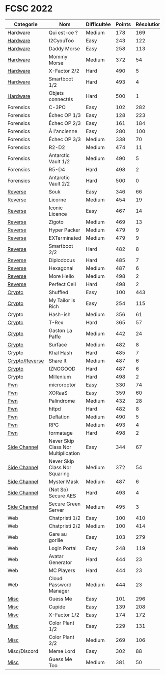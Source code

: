 # FCSC 2022

| **Categorie**                                         | **Nom**                             | **Difficultée** | **Points** | **Résolutions** | **Writeup**                                                                                                                                  |
| ----------------------------------------------------- | ----------------------------------- | --------------- | ---------- | --------------- | -------------------------------------------------------------------------------------------------------------------------------------------- |
| Hardware                                              | Qui est-ce ?                        | Medium          | 178        | 169             | [link](https://github.com/ribt/writeups/blob/master/2022/FCSC/hardware/qui_est_ce/README.md)                                                 |
| [Hardware](Hardware-I2CyouToo-Easy)                   | I2CyouToo                           | Easy            | 243        | 122             | [link](https://github.com/ribt/writeups/blob/master/2022/FCSC/hardware/i2c/README.md)                                                        |
| [Hardware](Hardware-Daddy_Morse-Easy)                 | Daddy Morse                         | Easy            | 258        | 113             | [link](https://github.com/ribt/writeups/blob/master/2022/FCSC/hardware/daddy_morse/README.md)                                                |
| [Hardware](Hardware-Mommy_Morse-Medium)               | Mommy Morse                         | Medium          | 372        | 54              | [link](https://notes.alxczl.fr/s/esGlvSUm-#)                                                                                                 |
| [Hardware](Misc-X_Factor-Easy)                        | X-Factor 2/2                        | Hard            | 490        | 5               | [link](https://bluesheet.fr/article/4)                                                                                                       |
| [Hardware](Hardware-Smartboot-Hard)                   | Smartboot 1/2                       | Hard            | 493        | 4               | [link](https://pt0m.github.io/write-ups/write-up-smartboot/writeup)                                                                          |
| [Hardware](Hardware-Objects_Connectés-Hard)           | Objets connectés                    | Hard            | 500        | 1               |                                                                                                                                              |
| Forensics                                             | C-3PO                               | Easy            | 102        | 282             | [link](https://github.com/ribt/writeups/blob/master/2022/FCSC/forensics/c3po/README.md)                                                      |
| Forensics                                             | Échec OP 1/3                        | Easy            | 128        | 223             | [link](https://github.com/ribt/writeups/blob/master/2022/FCSC/forensics/echec_op/README.md)                                                  |
| Forensics                                             | Échec OP 2/3                        | Easy            | 161        | 184             | [link](https://github.com/ribt/writeups/blob/master/2022/FCSC/forensics/echec_op/README.md)                                                  |
| Forensics                                             | À l'ancienne                        | Easy            | 280        | 100             | [link](https://github.com/Sploups21/CTF-Write-ups/blob/main/France%20Cybersecurity%20Challenge/FORENSICS/A%20l'ancienne%20-%20Write%20up.md) |
| Forensics                                             | Échec OP 3/3                        | Medium          | 338        | 70              | [link](https://github.com/0xE0L/FCSC2022-WUs/blob/main/Forensics/Echec%20OP%20(all%20parts)/solve/WriteUp.pdf)                               |
| Forensics                                             | R2-D2                               | Medium          | 474        | 11              | [link](https://github.com/W0rty/WU-FCSC2022/tree/main/R2D2)                                                                                  |
| Forensics                                             | Antarctic Vault 1/2                 | Medium          | 490        | 5               | [link](https://github.com/W0rty/WU-FCSC2022/tree/main/AntarticVault)                                                                         |
| Forensics                                             | R5-D4                               | Hard            | 498        | 2               |                                                                                                                                              |
| Forensics                                             | Antarctic Vault 2/2                 | Hard            | 500        | 0               |                                                                                                                                              |
| [Reverse](Rev-Souk-Easy)                              | Souk                                | Easy            | 346        | 66              | [link](https://github.com/0xE0L/FCSC2022-WUs/blob/main/Reverse/Souk/Challenge.md)                                                            |
| [Reverse](Rev-Licorne-Medium)                         | Licorne                             | Medium          | 454        | 19              | [link](https://github.com/MathVerg/WriteUp/tree/master/FCSC2022/Licorne)                                                                     |
| [Reverse](Rev-Iconic_Licence-Easy)                    | Iconic Licence                      | Easy            | 467        | 14              | [link](https://github.com/apoirrier/CTFs-writeups/blob/master/FCSC2022/Reverse/IconicLicense.md)                                             |
| [Reverse](Rev-Zigoto-Medium)                          | Zigoto                              | Medium          | 469        | 13              |                                                                                                                                              |
| [Reverse](Rev-Hyper_Packer-Medium)                    | Hyper Packer                        | Medium          | 479        | 9               | [link](https://sideway.re/FCSC-Quals-HyperPacker/)                                                                                           |
| [Reverse](Rev-EXTerminated-Medium)                    | EXTerminated                        | Medium          | 479        | 9               |                                                                                                                                              |
| [Reverse](Rev-Smartboot-Hard)                         | Smartboot 2/2                       | Hard            | 482        | 8               |                                                                                                                                              |
| [Reverse](Rev-Diplodocus-Hard)                        | Diplodocus                          | Hard            | 485        | 7               |                                                                                                                                              |
| [Reverse](Rev-Hexagonal-Medium)                       | Hexagonal                           | Medium          | 487        | 6               | [link](https://github.com/aliamelo/writeups/tree/main/fcsc2022/hexagonal)                                                                    |
| [Reverse](Rev-More_Hello-Medium)                      | More Hello                          | Medium          | 498        | 2               | [link](https://redoste.xyz/2022/05/08/fr-write-up-fcsc-2022-more-hello/)                                                                     |
| [Reverse](Rev-Perfect_Cell-Hard)                      | Perfect Cell                        | Hard            | 498        | 2               | [link](https://sideway.re/FCSC-Quals-Perfect-Cell/)                                                                                          |
| [Crypto](Crypto-Shuffled-Easy)                        | Shuffled                            | Easy            | 100        | 443             | [link](https://www.xorminds.com/writeup/FCSC2022/shuffled.html)                                                                              |
| [Crypto](Crypto-My_Taylor_is_Rich-Easy)               | My Tailor is Rich                   | Easy            | 254        | 115             | [link](https://www.xorminds.com/writeup/FCSC2022/tailor.html)                                                                                |
| Crypto                                                | Hash-ish                            | Medium          | 356        | 61              | [link](https://www.xorminds.com/writeup/FCSC2022/Hash-ish.html)                                                                              |
| [Crypto](Crypto-T_Rex-Hard)                           | T-Rex                               | Hard            | 365        | 57              | [link](https://github.com/MiniGlome/FCSC-2022-Writeups/blob/main/MiniGlome_TRex-Writeup.md)                                                  |
| [Crypto](Crypto-Gasto-Medium)                         | Gaston La Paffe                     | Medium          | 442        | 24              | [link](https://remyoudompheng.github.io/ctf/fcsc2022/crypto-gaston.html)                                                                     |
| [Crypto](Crypto-Surface-Medium)                       | Surface                             | Medium          | 482        | 8               | [link](https://github.com/Jakobus0/FCSC-2022/blob/main/FCSC_2022___Surface.pdf)                                                              |
| Crypto                                                | Khal Hash                           | Hard            | 485        | 7               | [link](https://remyoudompheng.github.io/ctf/fcsc2022/crypto-khalhash.html)                                                                   |
| [Crypto/Reverse](Crypto-Share_it-Medium)              | Share It                            | Medium          | 487        | 6               | [link](https://github.com/azert9/write-ups/blob/main/fcsc-2022/share-it.md)                                                                  |
| [Crypto](Crypto-IZNOGOOD-Hard)                        | IZNOGOOD                            | Hard            | 487        | 6               | [link](https://github.com/remyoudompheng/remyoudompheng.github.io/blob/main/ctf/fcsc2022/crypto-iznogood.md)                                 |
| Crypto                                                | Millenium                           | Hard            | 498        | 2               | [link](https://github.com/AZ-0/Writeups/tree/main/fcsc-2022/crypto-millenium)                                                                |
| [Pwn](Pwn-Microroptor-Easy)                           | microroptor                         | Easy            | 330        | 74              | [link](https://github.com/giovanni-lb/CTF/tree/main/FCSC-2022/Microroptor-Pwn)                                                               |
| [Pwn](Pwn-XORaaS-Easy)                                | XORaaS                              | Easy            | 359        | 60              | [link](https://github.com/0xE0L/FCSC2022-WUs/blob/main/Pwn/XORaaS/Challenge.md)                                                              |
| [Pwn](Pwn-Palindrome-Medium)                          | Palindrome                          | Medium          | 432        | 28              | [link](https://hackintn.telecomnancy.net/writeups/palindrome/)                                                                               |
| [Pwn](Pwn-httpd-Hard)                                 | httpd                               | Hard            | 482        | 8               | [link](https://github.com/voydstack/FCSC2022/blob/main/pwn/httpd/README.md)                                                                  |
| [Pwn](Pwn-Deflation-Medium)                           | Deflation                           | Medium          | 490        | 5               | [link](https://github.com/nobodyisnobody/write-ups/tree/main/FCSC.2022/pwn/Deflation)                                                        |
| [Pwn](Pwn-RPG-Medium)                                 | RPG                                 | Medium          | 493        | 4               | [link](https://hackintn.telecomnancy.net/writeups/rpg/)                                                                                      |
| [Pwn](Pwn-Formatage-Hard)                             | formatage                           | Hard            | 498        | 2               | [link](https://github.com/voydstack/FCSC2022/blob/main/pwn/formatage/README.md)                                                              |
| [Side Channel](Side_Channel-Skip_Multiplication-Easy) | Never Skip Class Nor Multiplication | Easy            | 344        | 67              | [link](https://github.com/ribt/writeups/blob/master/2022/FCSC/side_channel/nscnm/README.md)                                                  |
| [Side Channel](Side_Channel-Skip_Square-Medium)       | Never Skip Class Nor Squaring       | Medium          | 372        | 54              | [link](https://github.com/ribt/writeups/blob/master/2022/FCSC/side_channel/nscns/README.md)                                                  |
| [Side Channel](Side_Channel-Mister_Mask-Medium)       | Myster Mask                         | Medium          | 487        | 6               |                                                                                                                                              |
| [Side Channel](Side_Channel-Secure_AES-Hard)          | (Not So) Secure AES                 | Hard            | 493        | 4               |                                                                                                                                              |
| [Side Channel](Side_Channel-Secure_Green_Server-Hard) | Secure Green Server                 | Medium          | 495        | 3               |                                                                                                                                              |
| Web                                                   | Chatpristi 1/2                      | Easy            | 100        | 410             |                                                                                                                                              |
| Web                                                   | Chatpristi 2/2                      | Medium          | 100        | 414             |                                                                                                                                              |
| Web                                                   | Gare au gorille                     | Easy            | 103        | 279             | [link](https://gist.github.com/CyriaqueCCN/5674188cce49b18ebed844fabe707896)                                                                 |
| Web                                                   | Login Portal                        | Easy            | 248        | 119             | [link](https://gitlab.com/ctfun/ctf-writeups/-/blob/master/fcsc2022/web/Login%20Portal/loginportal.md)                                       |
| Web                                                   | Avatar Generator                    | Hard            | 444        | 23              | [link](https://github.com/W0rty/WU-FCSC2022/tree/main/AvatarGenerator)                                                                       |
| Web                                                   | MC Players                          | Hard            | 444        | 23              | [link](https://www.woody.sh/mc-players-fcsc-2022/)                                                                                           |
| Web                                                   | Cloud Password Manager              | Medium          | 444        | 23              | [link](https://github.com/Ruulian/writeups/tree/main/fcsc-2022/cloud-password-manager)                                                       |
| [Misc](Misc-GuessMe-Easy)                             | Guess Me                            | Easy            | 101        | 296             | [link](https://github.com/0xE0L/FCSC2022-WUs/blob/main/MISC/GuessMe/Challenge.md)                                                            |
| [Misc](Misc-Cupide-Easy)                              | Cupide                              | Easy            | 139        | 208             |                                                                                                                                              |
| [Misc](Misc-X_Factor-Easy)                            | X-Factor 1/2                        | Easy            | 174        | 172             | [link](https://bluesheet.fr/article/4)                                                                                                       |
| [Misc](Misc-Color_Plant-Easy)                         | Color Plant 1/2                     | Easy            | 229        | 131             | [link](https://github.com/themaskott/fcsc_2022/tree/main/misc/color_plant)                                                                   |
| [Misc](Misc-Color_Plant-Easy)                         | Color Plant 2/2                     | Medium          | 269        | 106             | [link](https://github.com/themaskott/fcsc_2022/tree/main/misc/color_plant)                                                                   |
| Misc/Discord                                          | Meme Lord                           | Easy            | 302        | 88              |                                                                                                                                              |
| [Misc](Misc-GuessMeToo-Medium)                        | Guess Me Too                        | Medium          | 381        | 50              | [link](https://github.com/MathVerg/WriteUp/tree/master/FCSC2022/GuessMeToo)                                                                  |
